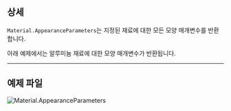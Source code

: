 ## 상세
`Material.AppearanceParameters`는 지정된 재료에 대한 모든 모양 매개변수를 반환합니다.

아래 예제에서는 알루미늄 재료에 대한 모양 매개변수가 반환됩니다.
___
## 예제 파일

![Material.AppearanceParameters](./Revit.Elements.Material.AppearanceParameters_img.jpg)

